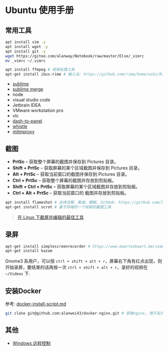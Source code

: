 # Ubuntu 使用手册


## 常用工具

```sh
apt install vim -y
apt install wget -y
apt install git -y
wget https://gitee.com/alanway/Notebook/raw/master/Else/_vimrc
mv _vimrc ~/.vimrc

apt install ffmpeg # 视频处理工具
apt-get install ibus-rime # 输入法: https://github.com/rime/home/wiki/RimeWithIBus
```

* [sublime](https://www.sublimetext.com/)
* [sublime merge](https://www.sublimemerge.com/)
* node
* visual studio code
* Jetbrain IDEA
* VMware workstation pro
* vlc
* [dash-to-panel](https://github.com/home-sweet-gnome/dash-to-panel)
* [whistle](https://github.com/avwo/whistle/blob/master/README-zh_CN.md)
* [mitmproxy](https://github.com/mitmproxy/mitmproxy)

## 截图

* __PrtSc__ – 获取整个屏幕的截图并保存到 Pictures 目录。
* __Shift + PrtSc__ – 获取屏幕的某个区域截图并保存到 Pictures 目录。
* __Alt + PrtSc__ – 获取当前窗口的截图并保存到 Pictures 目录。
* __Ctrl + PrtSc__ – 获取整个屏幕的截图并存放到剪贴板。
* __Shift + Ctrl + PrtSc__ – 获取屏幕的某个区域截图并存放到剪贴板。
* __Ctrl + Alt + PrtSc__ – 获取当前窗口的 截图并存放到剪贴板。


```sh
apt install flameshot # 支持注释、裁减、模糊, GitHub: https://github.com/lupoDharkael/flameshot
apt-get install scrot # 基于终端的一个较新的截图工具
```

> [在 Linux 下截屏并编辑的最佳工具](https://linux.cn/article-10070-1.html)

## 录屏

```sh
apt-get install simplescreenrecorder # https://www.maartenbaert.be/simplescreenrecorder/
apt-get install kazam
```

Gnome3 系用户，可以按 `ctrl + shift + alt + r`，屏幕右下角有红点出现，则开始录屏，要结束的话再按一次 `ctrl + shift + alt + r`，录好的视频在 `~/Videos` 下.

## 安装Docker

参考: [docker-install-script.md](./docker-install-script.md)

```sh
git clone git@github.com:alanwei43/docker-nginx.git # 获取nginx, 用于反向代理
```

## 其他

* [Windows 远程控制](https://www.digitalcitizen.life/enabling-remote-desktop-connections-windows-7)